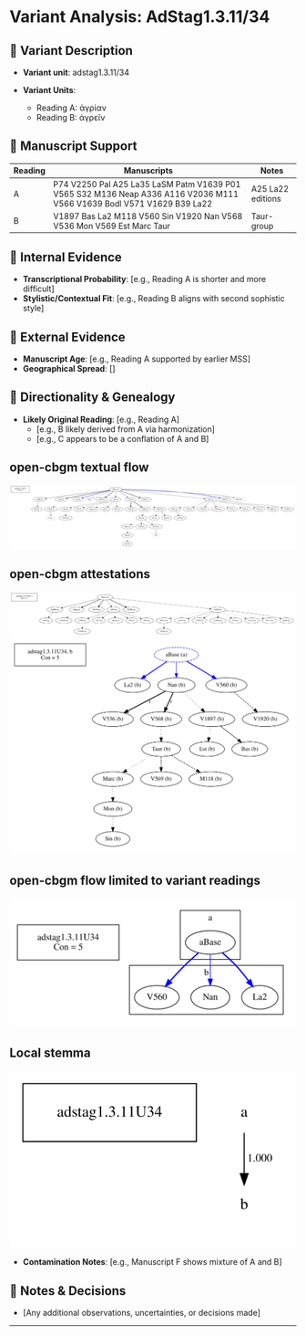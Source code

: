 # Variant Analysis: AdStag1.3.11/34

## 📌 Variant Description
- **Variant unit**: adstag1.3.11/34

- **Variant Units**: 
  - Reading A: ἀγρίαν
  - Reading B: ἀγρεῖν

## 🧬 Manuscript Support
| Reading | Manuscripts | Notes |
|--------|-------------|-------|
| A      | P74 V2250 Pal A25 La35 LaSM Patm V1639 P01 V565 S32 M136 Neap A336 A116 V2036 M111 V566 V1639 Bodl V571 V1629 B39 La22  | A25 La22 editions |
| B      | V1897 Bas La2 M118 V560 Sin V1920 Nan V568 V536 Mon V569 Est Marc Taur | Taur-group |


## 🧠 Internal Evidence
- **Transcriptional Probability**: [e.g., Reading A is shorter and more difficult]
- **Stylistic/Contextual Fit**: [e.g., Reading B aligns with second sophistic style]

## 🧭 External Evidence
- **Manuscript Age**: [e.g., Reading A supported by earlier MSS]
- **Geographical Spread**: []

## 🔄 Directionality & Genealogy
- **Likely Original Reading**: [e.g., Reading A]
  - [e.g., B likely derived from A via harmonization]
  - [e.g., C appears to be a conflation of A and B]
## open-cbgm textual flow ##
![adstag1.3.11U34](flow/adstag1.3.11U34-textual-flow.svg "adstag1.3.11U34")
## open-cbgm attestations ##
![adstag1.3.11U34Ra](attestations/adstag1.3.11U34Ra-coherence-attestations.svg "adstag1.3.11U34Ra")
![adstag1.3.11U34Rb](attestations/adstag1.3.11U34Rb-coherence-attestations.svg "adstag1.3.11U34Rb")
## open-cbgm flow limited to variant readings ##
![adstag1.3.11U34](variants/adstag1.3.11U34-coherence-variants.svg "adstag1.3.11U34")
## Local stemma ##
![adstag1.3.11U34](local/adstag1.3.11U34-local-stemma.svg "adstag1.3.11U34")

- **Contamination Notes**: [e.g., Manuscript F shows mixture of A and B]

## 📝 Notes & Decisions
- [Any additional observations, uncertainties, or decisions made]

---